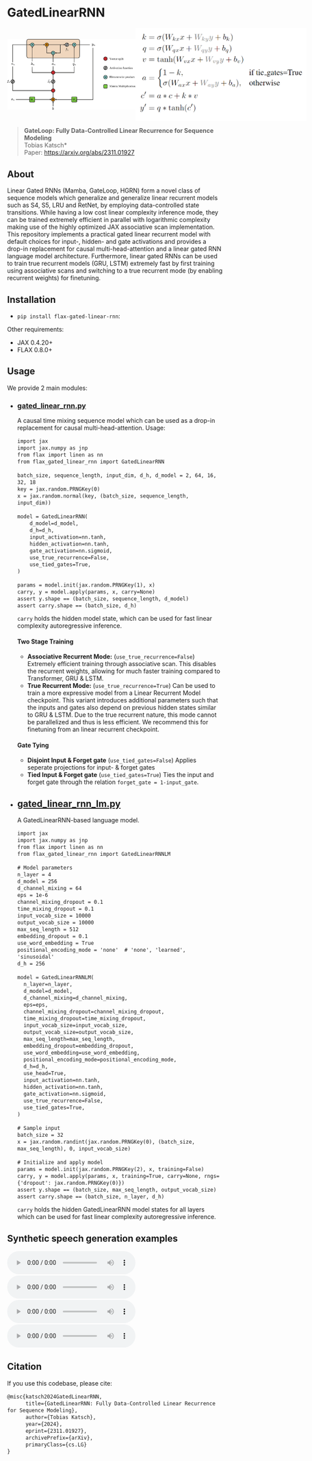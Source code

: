 # GatedLinearRNN

<div style="display: flex; justify-content: space-around; align-items: center;">
    <img src="assets/gated_linear_rnn.png" alt="GatedLinearRNN" width="300px"/>
    <img src="assets/eq.png" alt="Equation" width="400px"/>
</div>

> **GateLoop: Fully Data-Controlled Linear Recurrence for Sequence Modeling**\
> Tobias Katsch*\
> Paper: https://arxiv.org/abs/2311.01927
>

## About

Linear Gated RNNs (Mamba, GateLoop, HGRN) form a novel class of sequence models which generalize and generalize linear recurrent 
models such as S4, S5, LRU and RetNet, by employing data-controlled state transitions. 
While having a low cost linear complexity inference mode, they can be trained extremely 
efficient in parallel with logarithmic complexity making use of the highly optimized JAX 
associative scan implementation. This repository implements a practical gated linear recurrent model with default 
choices for input-, hidden- and gate activations and provides a drop-in replacement for causal multi-head-attention 
and a linear gated RNN language model architecture. Furthermore, linear gated RNNs can be used to train true recurrent 
models (GRU, LSTM) extremely fast by first training using associative scans and switching to a true recurrent mode 
(by enabling recurrent weights) for finetuning.

## Installation

- `pip install flax-gated-linear-rnn`:

Other requirements:
- JAX 0.4.20+
- FLAX 0.8.0+

## Usage
We provide 2 main modules:
- ### [gated_linear_rnn.py](flax_gated_linear_rnn/gated_linear_rnn.py)
  A causal time mixing sequence model which can be used as a drop-in replacement for causal multi-head-attention.
  Usage:
  ```
  import jax
  import jax.numpy as jnp
  from flax import linen as nn
  from flax_gated_linear_rnn import GatedLinearRNN
  
  batch_size, sequence_length, input_dim, d_h, d_model = 2, 64, 16, 32, 18
  key = jax.random.PRNGKey(0)
  x = jax.random.normal(key, (batch_size, sequence_length, input_dim))
  
  model = GatedLinearRNN(
      d_model=d_model,
      d_h=d_h,
      input_activation=nn.tanh,
      hidden_activation=nn.tanh,
      gate_activation=nn.sigmoid,
      use_true_recurrence=False,
      use_tied_gates=True,
  )
  
  params = model.init(jax.random.PRNGKey(1), x)
  carry, y = model.apply(params, x, carry=None)
  assert y.shape == (batch_size, sequence_length, d_model)
  assert carry.shape == (batch_size, d_h)
  ```
  `carry` holds the hidden model state, which can be used for fast linear complexity autoregressive inference.
  #### Two Stage Training
  - **Associative Recurrent Mode:** (`use_true_recurrence=False`) Extremely efficient training through associative scan. This disables the recurrent weights, allowing for much faster training compared to Transformer, GRU & LSTM.
  - **True Recurrent Mode:** (`use_true_recurrence=True`) Can be used to train a more expressive model from a Linear Recurrent Model checkpoint. This variant introduces additional parameters such that the inputs and gates also depend on previous hidden states similar to GRU & LSTM. Due to the true recurrent nature, this mode cannot be parallelized and thus is less efficient. We recommend this for finetuning from an linear recurrent checkpoint.

  #### Gate Tying
  - **Disjoint Input & Forget gate** (`use_tied_gates=False`) Applies seperate projections for input- & forget gates
  - **Tied Input & Forget gate** (`use_tied_gates=True`) Ties the input and forget gate through the relation `forget_gate = 1-input_gate`.


- ## [gated_linear_rnn_lm.py](flax_gated_linear_rnn/language_models/gated_linear_rnn_lm.py)
  A GatedLinearRNN-based language model.
  ```
  import jax
  import jax.numpy as jnp
  from flax import linen as nn
  from flax_gated_linear_rnn import GatedLinearRNNLM
  
  # Model parameters
  n_layer = 4
  d_model = 256
  d_channel_mixing = 64
  eps = 1e-6
  channel_mixing_dropout = 0.1
  time_mixing_dropout = 0.1
  input_vocab_size = 10000
  output_vocab_size = 10000
  max_seq_length = 512
  embedding_dropout = 0.1
  use_word_embedding = True
  positional_encoding_mode = 'none'  # 'none', 'learned', 'sinusoidal'
  d_h = 256
  
  model = GatedLinearRNNLM(
    n_layer=n_layer,
    d_model=d_model,
    d_channel_mixing=d_channel_mixing,
    eps=eps,
    channel_mixing_dropout=channel_mixing_dropout,
    time_mixing_dropout=time_mixing_dropout,
    input_vocab_size=input_vocab_size,
    output_vocab_size=output_vocab_size,
    max_seq_length=max_seq_length,
    embedding_dropout=embedding_dropout,
    use_word_embedding=use_word_embedding,
    positional_encoding_mode=positional_encoding_mode,
    d_h=d_h,
    use_head=True,
    input_activation=nn.tanh,
    hidden_activation=nn.tanh,
    gate_activation=nn.sigmoid,
    use_true_recurrence=False,
    use_tied_gates=True,
  )
  
  # Sample input
  batch_size = 32
  x = jax.random.randint(jax.random.PRNGKey(0), (batch_size, max_seq_length), 0, input_vocab_size)
  
  # Initialize and apply model
  params = model.init(jax.random.PRNGKey(2), x, training=False)
  carry, y = model.apply(params, x, training=True, carry=None, rngs={'dropout': jax.random.PRNGKey(0)})
  assert y.shape == (batch_size, max_seq_length, output_vocab_size)
  assert carry.shape == (batch_size, n_layer, d_h)
  ```
  `carry` holds the hidden GatedLinearRNN model states for all layers which can be used for fast linear complexity autoregressive inference.

## Synthetic speech generation examples

<audio controls>
  <source src="https://tobiaskatsch.github.io/GatedLinearRNN/assets/generated_1.wav" type="audio/wav">
</audio>

<audio controls>
  <source src="https://tobiaskatsch.github.io/GatedLinearRNN/assets/generated_2.wav" type="audio/wav">
</audio>

<audio controls>
  <source src="https://tobiaskatsch.github.io/GatedLinearRNN/assets/generated_3.wav" type="audio/wav">
</audio>

<audio controls>
  <source src="https://tobiaskatsch.github.io/GatedLinearRNN/assets/generated_4.wav" type="audio/wav">
</audio>



## Citation

If you use this codebase, please cite:
```
@misc{katsch2024GatedLinearRNN,
      title={GatedLinearRNN: Fully Data-Controlled Linear Recurrence for Sequence Modeling}, 
      author={Tobias Katsch},
      year={2024},
      eprint={2311.01927},
      archivePrefix={arXiv},
      primaryClass={cs.LG}
}
```
